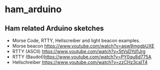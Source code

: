 # ham_arduino
## Ham related Arduino sketches

- Morse Code, RTTY, Hellscreiber and light beacon examples. 
- Morse beacon https://www.youtube.com/watch?v=agw9mggbUXE
- RTTY (ASCII) https://www.youtube.com/watch?v=5tVsDYd1Jrg
- RTTY (Baudot)https://www.youtube.com/watch?v=PY0qu8d775A
- Hellschreiber https://www.youtube.com/watch?v=zzCHz3caIT4
